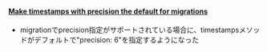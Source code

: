 #### [Make timestamps with precision the default for migrations](https://github.com/rails/rails/pull/34970)

* migrationでprecision指定がサポートされている場合に、timestampsメソッドがデフォルトで"precision: 6"を指定するようになった
